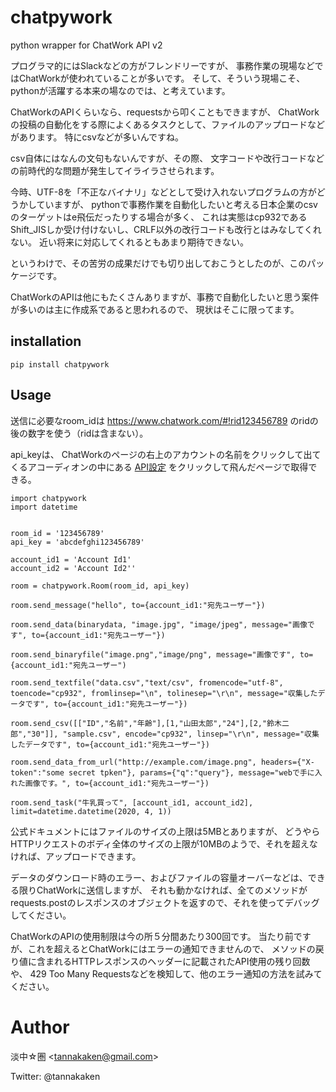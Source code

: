 # chatpywork
python wrapper for ChatWork API v2 

プログラマ的にはSlackなどの方がフレンドリーですが、
事務作業の現場などではChatWorkが使われていることが多いです。
そして、そういう現場こそ、pythonが活躍する本来の場なのでは、と考えています。

ChatWorkのAPIくらいなら、requestsから叩くこともできますが、
ChatWorkの投稿の自動化をする際によくあるタスクとして、ファイルのアップロードなどがあります。
特にcsvなどが多いんですね。

csv自体にはなんの文句もないんですが、その際、
文字コードや改行コードなどの前時代的な問題が発生してイライラさせられます。

今時、UTF-8を「不正なバイナリ」などとして受け入れないプログラムの方がどうかしていますが、
pythonで事務作業を自動化したいと考える日本企業のcsvのターゲットはe飛伝だったりする場合が多く、
これは実態はcp932であるShift\_JISしか受け付けないし、CRLF以外の改行コードも改行とはみなしてくれない。
近い将来に対応してくれるともあまり期待できない。

というわけで、その苦労の成果だけでも切り出しておこうとしたのが、このパッケージです。

ChatWorkのAPIは他にもたくさんありますが、事務で自動化したいと思う案件が多いのは主に作成系であると思われるので、
現状はそこに限ってます。

## installation

```
pip install chatpywork
```

## Usage

送信に必要なroom\_idは
  https://www.chatwork.com/#!rid123456789
のridの後の数字を使う（ridは含まない）。

api\_keyは、
ChatWorkのページの右上のアカウントの名前をクリックして出てくるアコーディオンの中にある
[API設定](https://www.chatwork.com/service/packages/chatwork/subpackages/api/token.php)
をクリックして飛んだページで取得できる。

```
import chatpywork
import datetime


room_id = '123456789'
api_key = 'abcdefghi123456789'

account_id1 = 'Account Id1'
account_id2 = 'Account Id2''

room = chatpywork.Room(room_id, api_key)

room.send_message("hello", to={account_id1:"宛先ユーザー"})

room.send_data(binarydata, "image.jpg", "image/jpeg", message="画像です", to={account_id1:"宛先ユーザー"})

room.send_binaryfile("image.png","image/png", message="画像です", to={account_id1:"宛先ユーザー")

room.send_textfile("data.csv","text/csv", fromencode="utf-8", toencode="cp932", fromlinsep="\n", tolinesep="\r\n", message="収集したデータです", to={account_id1:"宛先ユーザー"})

room.send_csv([["ID","名前","年齢"],[1,"山田太郎","24"],[2,"鈴木二郎","30"]], "sample.csv", encode="cp932", linsep="\r\n", message="収集したデータです", to={account_id1:"宛先ユーザー"})

room.send_data_from_url("http://example.com/image.png", headers={"X-token":"some secret tpken"}, params={"q":"query"}, message="webで手に入れた画像です。", to={account_id1:"宛先ユーザー"})

room.send_task("牛乳買って", [account_id1, account_id2], limit=datetime.datetime(2020, 4, 1)) 
```

公式ドキュメントにはファイルのサイズの上限は5MBとありますが、
どうやらHTTPリクエストのボディ全体のサイズの上限が10MBのようで、それを超えなければ、アップロードできます。

データのダウンロード時のエラー、およびファイルの容量オーバーなどは、できる限りChatWorkに送信しますが、
それも動かなければ、全てのメソッドがrequests.postのレスポンスのオブジェクトを返すので、それを使ってデバッグしてください。

ChatWorkのAPIの使用制限は今の所５分間あたり300回です。
当たり前ですが、これを超えるとChatWorkにはエラーの通知できませんので、
メソッドの戻り値に含まれるHTTPレスポンスのヘッダーに記載されたAPI使用の残り回数や、
429 Too Many Requestsなどを検知して、他のエラー通知の方法を試みてください。

# Author
淡中☆圏 \<tannakaken@gmail.com\>

Twitter: @tannakaken
